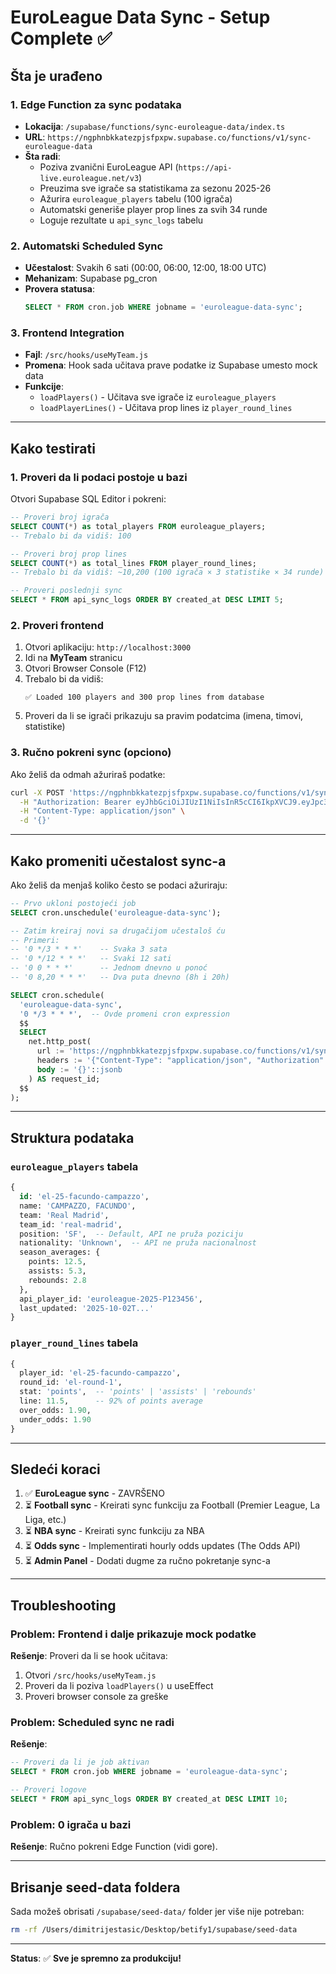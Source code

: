 # EuroLeague Data Sync - Setup Complete ✅

## Šta je urađeno

### 1. **Edge Function za sync podataka**
- **Lokacija**: `/supabase/functions/sync-euroleague-data/index.ts`
- **URL**: `https://ngphnbkkatezpjsfpxpw.supabase.co/functions/v1/sync-euroleague-data`
- **Šta radi**:
  - Poziva zvanični EuroLeague API (`https://api-live.euroleague.net/v3`)
  - Preuzima sve igrače sa statistikama za sezonu 2025-26
  - Ažurira `euroleague_players` tabelu (100 igrača)
  - Automatski generiše player prop lines za svih 34 runde
  - Loguje rezultate u `api_sync_logs` tabelu

### 2. **Automatski Scheduled Sync**
- **Učestalost**: Svakih 6 sati (00:00, 06:00, 12:00, 18:00 UTC)
- **Mehanizam**: Supabase pg_cron
- **Provera statusa**:
  ```sql
  SELECT * FROM cron.job WHERE jobname = 'euroleague-data-sync';
  ```

### 3. **Frontend Integration**
- **Fajl**: `/src/hooks/useMyTeam.js`
- **Promena**: Hook sada učitava prave podatke iz Supabase umesto mock data
- **Funkcije**:
  - `loadPlayers()` - Učitava sve igrače iz `euroleague_players`
  - `loadPlayerLines()` - Učitava prop lines iz `player_round_lines`

---

## Kako testirati

### 1. **Proveri da li podaci postoje u bazi**
Otvori Supabase SQL Editor i pokreni:
```sql
-- Proveri broj igrača
SELECT COUNT(*) as total_players FROM euroleague_players;
-- Trebalo bi da vidiš: 100

-- Proveri broj prop lines
SELECT COUNT(*) as total_lines FROM player_round_lines;
-- Trebalo bi da vidiš: ~10,200 (100 igrača × 3 statistike × 34 runde)

-- Proveri poslednji sync
SELECT * FROM api_sync_logs ORDER BY created_at DESC LIMIT 5;
```

### 2. **Proveri frontend**
1. Otvori aplikaciju: `http://localhost:3000`
2. Idi na **MyTeam** stranicu
3. Otvori Browser Console (F12)
4. Trebalo bi da vidiš:
   ```
   ✅ Loaded 100 players and 300 prop lines from database
   ```
5. Proveri da li se igrači prikazuju sa pravim podatcima (imena, timovi, statistike)

### 3. **Ručno pokreni sync (opciono)**
Ako želiš da odmah ažuriraš podatke:
```bash
curl -X POST 'https://ngphnbkkatezpjsfpxpw.supabase.co/functions/v1/sync-euroleague-data' \
  -H "Authorization: Bearer eyJhbGciOiJIUzI1NiIsInR5cCI6IkpXVCJ9.eyJpc3MiOiJzdXBhYmFzZS1kZW1vIiwicm9sZSI6ImFub24iLCJleHAiOjE5ODM4MTI5OTZ9.CRXP1A7WOeoJeXxjNni43kdQwgnWNReilDMblYTn_I0" \
  -H "Content-Type: application/json" \
  -d '{}'
```

---

## Kako promeniti učestalost sync-a

Ako želiš da menjaš koliko često se podaci ažuriraju:

```sql
-- Prvo ukloni postojeći job
SELECT cron.unschedule('euroleague-data-sync');

-- Zatim kreiraj novi sa drugačijom učestaloš ću
-- Primeri:
-- '0 */3 * * *'    -- Svaka 3 sata
-- '0 */12 * * *'   -- Svaki 12 sati
-- '0 0 * * *'      -- Jednom dnevno u ponoć
-- '0 8,20 * * *'   -- Dva puta dnevno (8h i 20h)

SELECT cron.schedule(
  'euroleague-data-sync',
  '0 */3 * * *',  -- Ovde promeni cron expression
  $$
  SELECT
    net.http_post(
      url := 'https://ngphnbkkatezpjsfpxpw.supabase.co/functions/v1/sync-euroleague-data',
      headers := '{"Content-Type": "application/json", "Authorization": "Bearer ' || current_setting('app.settings.service_role_key') || '"}'::jsonb,
      body := '{}'::jsonb
    ) AS request_id;
  $$
);
```

---

## Struktura podataka

### `euroleague_players` tabela
```sql
{
  id: 'el-25-facundo-campazzo',
  name: 'CAMPAZZO, FACUNDO',
  team: 'Real Madrid',
  team_id: 'real-madrid',
  position: 'SF',  -- Default, API ne pruža poziciju
  nationality: 'Unknown',  -- API ne pruža nacionalnost
  season_averages: {
    points: 12.5,
    assists: 5.3,
    rebounds: 2.8
  },
  api_player_id: 'euroleague-2025-P123456',
  last_updated: '2025-10-02T...'
}
```

### `player_round_lines` tabela
```sql
{
  player_id: 'el-25-facundo-campazzo',
  round_id: 'el-round-1',
  stat: 'points',  -- 'points' | 'assists' | 'rebounds'
  line: 11.5,      -- 92% of points average
  over_odds: 1.90,
  under_odds: 1.90
}
```

---

## Sledeći koraci

1. ✅ **EuroLeague sync** - ZAVRŠENO
2. ⏳ **Football sync** - Kreirati sync funkciju za Football (Premier League, La Liga, etc.)
3. ⏳ **NBA sync** - Kreirati sync funkciju za NBA
4. ⏳ **Odds sync** - Implementirati hourly odds updates (The Odds API)
5. ⏳ **Admin Panel** - Dodati dugme za ručno pokretanje sync-a

---

## Troubleshooting

### Problem: Frontend i dalje prikazuje mock podatke
**Rešenje**: Proveri da li se hook učitava:
1. Otvori `/src/hooks/useMyTeam.js`
2. Proveri da li poziva `loadPlayers()` u useEffect
3. Proveri browser console za greške

### Problem: Scheduled sync ne radi
**Rešenje**:
```sql
-- Proveri da li je job aktivan
SELECT * FROM cron.job WHERE jobname = 'euroleague-data-sync';

-- Proveri logove
SELECT * FROM api_sync_logs ORDER BY created_at DESC LIMIT 10;
```

### Problem: 0 igrača u bazi
**Rešenje**: Ručno pokreni Edge Function (vidi gore).

---

## Brisanje seed-data foldera

Sada možeš obrisati `/supabase/seed-data/` folder jer više nije potreban:
```bash
rm -rf /Users/dimitrijestasic/Desktop/betify1/supabase/seed-data
```

---

**Status**: ✅ **Sve je spremno za produkciju!**
